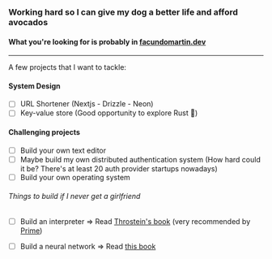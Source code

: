 ### Working hard so I can give my dog a better life and afford avocados

#### What you're looking for is probably in [facundomartin.dev](https://www.facundomartin.dev/)

---

A few projects that I want to tackle:

#### System Design
- [ ] URL Shortener (Nextjs - Drizzle - Neon)
- [ ] Key-value store (Good opportunity to explore Rust 👀)

#### Challenging projects
- [ ] Build your own text editor
- [ ] Maybe build my own distributed authentication system (How hard could it be? There's at least 20 auth provider startups nowadays)
- [ ] Build your own operating system

###### Things to build if I never get a girlfriend
- [ ] Build an interpreter => Read [Throstein's book](https://interpreterbook.com/) (very recommended by [Prime](https://www.youtube.com/@ThePrimeagen))
- [ ] Build a neural network => Read [this book](https://www.amazon.com/Make-Your-Own-Neural-Network/dp/1530826608/ref=sr_1_1?crid=F5WTHPL7IBAA&dib=eyJ2IjoiMSJ9.OF3x7iTSdV-wjYJ4P4h4ahoyLkh5-yKV0wpjDcKd8PclhrSvC9q0gYyyJkvI35xddsj3vpi8XdswdmMkQlxGNXm0uwAoWrQKfWlzB2aPwSPTzACE0NXMzq-BYNUezzSd9-Qk6XhgaAl-WVdW0pTRwxkEaQPdHtw2y1w7pdOUAFGXxPg4L0FOHepym9S-WGHwoPPLzztJKEqRvzAi-IDRAHC7PyV7Yp5OgrxdUOCf0ZU.h_Yspmt5XL_f3ILInjNDDCxtDDErn-g4Vc1bcIOorzk&dib_tag=se&keywords=build+a+neural+network&qid=1718071426&sprefix=build+a+neural+%2Caps%2C241&sr=8-1)

